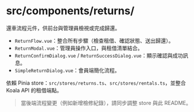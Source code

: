 # src/components/returns/

還車流程元件，供前台與管理員檢視或完成歸還。

- `ReturnFlow.vue`：整合所有步驟（檢查租借、確認狀態、送出歸還）。
- `ReturnModal.vue`：管理員操作入口，與租借清單結合。
- `ReturnConfirmDialog.vue` / `ReturnSuccessDialog.vue`：顯示確認與成功訊息。
- `SimpleReturnDialog.vue`：會員端簡化流程。

依賴 Pinia store：`src/stores/returns.ts`、`src/stores/rentals.ts`，並整合 Koala API 的租借端點。

> 當後端流程變更（例如新增檢修紀錄），請同步調整 store 與此 README。
